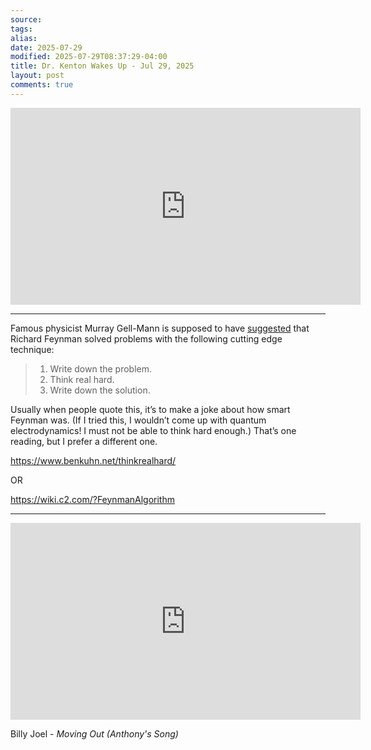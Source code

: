 ```yaml
---
source:
tags:
alias:
date: 2025-07-29
modified: 2025-07-29T08:37:29-04:00
title: Dr. Kenton Wakes Up - Jul 29, 2025
layout: post
comments: true
---
```


  

<iframe width="560" height="315" src="https://www.youtube.com/embed/CvPdvUcJNG0" title="YouTube video player" frameborder="0" allow="accelerometer; autoplay; clipboard-write; encrypted-media; gyroscope; picture-in-picture; web-share" allowfullscreen></iframe>

<!-- <img src="{{site.baseurl}}/images/[REPLACE]" width="560"> -->

---
Famous physicist Murray Gell-Mann is supposed to have [suggested](http://wiki.c2.com/?FeynmanAlgorithm) that Richard Feynman solved problems with the following cutting edge technique:
	
> 	1. Write down the problem.
> 	2. Think real hard.
> 	3. Write down the solution.
	
Usually when people quote this, it’s to make a joke about how smart Feynman was. (If I tried this, I wouldn’t come up with quantum electrodynamics! I must not be able to think hard enough.) That’s one reading, but I prefer a different one.

https://www.benkuhn.net/thinkrealhard/

OR

https://wiki.c2.com/?FeynmanAlgorithm

---

<iframe width="560" height="315" src="https://www.youtube.com/embed/cJtL8vWNZ4o?si=R5ZeDGXRTAS1X8wR" title="YouTube video player" frameborder="0" allow="accelerometer; autoplay; clipboard-write; encrypted-media; gyroscope; picture-in-picture; web-share" referrerpolicy="strict-origin-when-cross-origin" allowfullscreen></iframe>

Billy Joel - *Moving Out (Anthony's Song)*